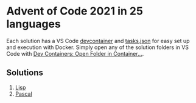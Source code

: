 # Advent of Code 2021 in 25 languages

Each solution has a VS Code [devcontainer](https://code.visualstudio.com/docs/remote/containers) and [tasks.json](https://code.visualstudio.com/docs/editor/tasks) for easy set up and execution with Docker. Simply open any of the solution folders in VS Code with [Dev Containers: Open Folder in Container...](https://marketplace.visualstudio.com/items?itemName=ms-vscode-remote.remote-containers).

## Solutions

1. [Lisp](1/main.lsp)
2. [Pascal](2/main.pas)
